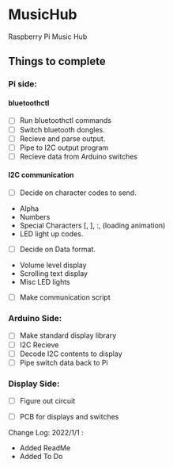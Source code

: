 # MusicHub
Raspberry Pi Music Hub 


## Things to complete

### Pi side: 
#### bluetoothctl
  - [ ] Run bluetoothctl commands
  - [ ] Switch bluetooth dongles.
  - [ ] Recieve and parse output.
  - [ ] Pipe to I2C output program
  - [ ] Recieve data from Arduino switches
  
#### I2C communication 
  - [ ] Decide on character codes to send. 
   - Alpha
   - Numbers
   - Special Characters \[, ], :, (loading animation) 
   - LED light up codes.  
  - [ ] Decide on Data format.
   - Volume level display 
   - Scrolling text display
   - Misc LED lights
  - [ ] Make communication script 

### Arduino Side:
- [ ] Make standard display library
- [ ] I2C Recieve
- [ ] Decode I2C contents to display
- [ ] Pipe switch data back to Pi

### Display Side:  
- [ ] Figure out circuit
- [ ] PCB for displays and switches


Change Log: 
2022/1/1 : 
 - Added ReadMe
 - Added To Do  
